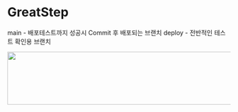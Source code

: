 # GreatStep

main - 배포테스트까지 성공시 Commit 후 배포되는 브랜치
deploy - 전반적인 테스트 확인용 브랜치

<a href="https://github.com/devxb/gitanimals">
  <img src="https://render.gitanimals.org/lines/{chounjae}?pet-id=1" width="1000" height="120"/>
</a>

